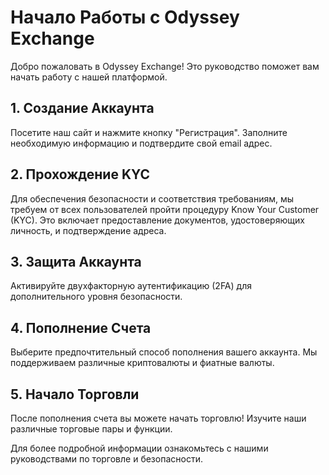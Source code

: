 # Начало Работы с Odyssey Exchange

Добро пожаловать в Odyssey Exchange! Это руководство поможет вам начать работу с нашей платформой.

## 1. Создание Аккаунта

Посетите наш сайт и нажмите кнопку "Регистрация". Заполните необходимую информацию и подтвердите свой email адрес.

## 2. Прохождение KYC

Для обеспечения безопасности и соответствия требованиям, мы требуем от всех пользователей пройти процедуру Know Your Customer (KYC). Это включает предоставление документов, удостоверяющих личность, и подтверждение адреса.

## 3. Защита Аккаунта

Активируйте двухфакторную аутентификацию (2FA) для дополнительного уровня безопасности.

## 4. Пополнение Счета

Выберите предпочтительный способ пополнения вашего аккаунта. Мы поддерживаем различные криптовалюты и фиатные валюты.

## 5. Начало Торговли

После пополнения счета вы можете начать торговлю! Изучите наши различные торговые пары и функции.

Для более подробной информации ознакомьтесь с нашими руководствами по торговле и безопасности.